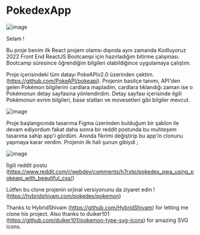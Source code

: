 # PokedexApp
![image](https://user-images.githubusercontent.com/79616834/183291963-19ea1299-27b4-4d07-9a6f-e4221be401d0.png)

Selam !


Bu proje benim ilk React projem olamsı dışında aynı zamanda Kodluyoruz 2022 Front End ReactJS Bootcampi için hazırladığım bitirme çalışması. Bootcamp süresince öğrendiğim bilgileri olabildiğince uygulamaya çalıştım.

Proje içerisindeki tüm datayı PokeAPIv2.0 üzerinden çektim. (https://github.com/PokeAPI/pokeapi). Projenin basitçe tanımı, API'den gelen Pokémon bilgilerini cardlara mapladim, cardlara tıklandığı zaman ise o Pokémonun detay sayfasına yönlendirdim. Detay sayfası içerisinde ilgili Pokémonun evrim bilgileri, base statları ve movesetleri gibi bilgiler mevcut.

![image](https://user-images.githubusercontent.com/79616834/183292123-977224b1-3a08-48c0-936f-a77e7ad71ba4.png)


Proje başlangıcında tasarıma Figma üzerinden bulduğum bir şablon ile devam ediyordum fakat daha sonra bir reddit postunda bu muhteşem tasarıma sahip app'i gördüm. Anında fikrimi değiştirip bu app'in clonunu yapmaya karar verdim. Projenin ilk hali şunun gibiydi ; 

![image](https://user-images.githubusercontent.com/79616834/183292209-b77eb403-f22e-4f73-867a-bbd71e9088ef.png)


İlgili reddit postu (https://www.reddit.com/r/webdev/comments/h7rxtp/pokedex_pwa_using_pokeapi_with_beautiful_css/)

Lütfen bu clone projenin orjinal versiyonunu da ziyaret edin ! (https://hybridshivam.com/pokedex/pokemon)


Thanks to HybridShivam (https://github.com/HybridShivam) for letting me clone his project. Also thanks to duiker101 (https://github.com/duiker101/pokemon-type-svg-icons) for amazing SVG icons.
